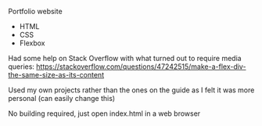 Portfolio website
- HTML
- CSS
- Flexbox

Had some help on Stack Overflow with what turned out to require media queries: https://stackoverflow.com/questions/47242515/make-a-flex-div-the-same-size-as-its-content

Used my own projects rather than the ones on the guide as I felt it was more personal (can easily change this)

No building required, just open index.html in a web browser